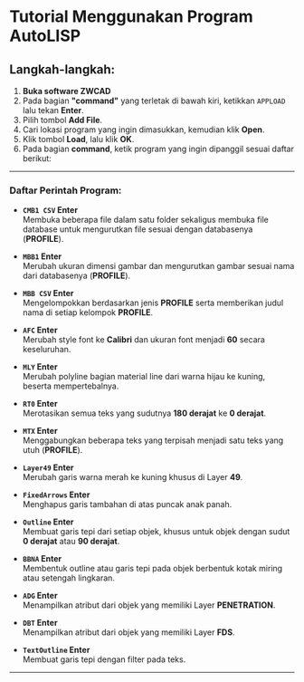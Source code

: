 # Tutorial Menggunakan Program AutoLISP

## Langkah-langkah:

1. **Buka software ZWCAD**
2. Pada bagian **"command"** yang terletak di bawah kiri, ketikkan `APPLOAD` lalu tekan **Enter**.
3. Pilih tombol **Add File**.
4. Cari lokasi program yang ingin dimasukkan, kemudian klik **Open**.
5. Klik tombol **Load**, lalu klik **OK**.
6. Pada bagian **command**, ketik program yang ingin dipanggil sesuai daftar berikut:

---

### **Daftar Perintah Program:**

- **`CMB1 CSV` Enter**  
  Membuka beberapa file dalam satu folder sekaligus membuka file database untuk mengurutkan file sesuai dengan databasenya (**PROFILE**).

- **`MBB1` Enter**  
  Merubah ukuran dimensi gambar dan mengurutkan gambar sesuai nama dari databasenya (**PROFILE**).

- **`MBB CSV` Enter**  
  Mengelompokkan berdasarkan jenis **PROFILE** serta memberikan judul nama di setiap kelompok **PROFILE**.

- **`AFC` Enter**  
  Merubah style font ke **Calibri** dan ukuran font menjadi **60** secara keseluruhan.

- **`MLY` Enter**  
  Merubah polyline bagian material line dari warna hijau ke kuning, beserta mempertebalnya.

- **`RT0` Enter**  
  Merotasikan semua teks yang sudutnya **180 derajat** ke **0 derajat**.

- **`MTX` Enter**  
  Menggabungkan beberapa teks yang terpisah menjadi satu teks yang utuh (**PROFILE**).

- **`Layer49` Enter**  
  Merubah garis warna merah ke kuning khusus di Layer **49**.

- **`FixedArrows` Enter**  
  Menghapus garis tambahan di atas puncak anak panah.

- **`Outline` Enter**  
  Membuat garis tepi dari setiap objek, khusus untuk objek dengan sudut **0 derajat** atau **90 derajat**.

- **`BBNA` Enter**  
  Membentuk outline atau garis tepi pada objek berbentuk kotak miring atau setengah lingkaran.

- **`ADG` Enter**  
  Menampilkan atribut dari objek yang memiliki Layer **PENETRATION**.

- **`DBT` Enter**  
  Menampilkan atribut dari objek yang memiliki Layer **FDS**.

- **`TextOutline` Enter**  
  Membuat garis tepi dengan filter pada teks.

---

